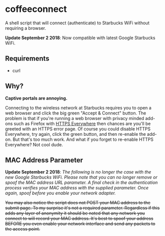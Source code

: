 # coffeeconnect

A shell script that will connect (authenticate) to Starbucks WiFi
without requiring a browser.

__Update September 2 2018__: Now compatible with latest Google Starbucks WiFi.

## Requirements

* curl

## Why?

__Captive portals are annoying.__

Connecting to the wireless network at Starbucks requires you to open a
web browser and click the big green "Accept & Connect" button.  The
problem is that if you're running a web browser with privacy minded
add-ons such as Firefox with [HTTPS
Everywhere](https://www.eff.org/https-everywhere) then chances are
you'll be greeted with an HTTPS error page. Of course you could
disable HTTPS Everywhere, try again, click the green button, and then
re-enable the add-on.  But that's too much work. And what if you
forget to re-enable HTTPS Everywhere?  Not cool dude.

## MAC Address Parameter

__Update September 2 2018__: _The following is no longer the case with
the new Google Starbucks WiFi. Please note that you can no longer
remove or spoof the MAC address URL parameter. A final check in the
authentication process verifies your MAC address with the supplied
parameter. Once again, spoof before you enable your network adapter._

~~You may also notice the script does not POST your MAC address to the
submit page. To my surprise it's not a required parameter. Regardless
if this adds any layer of anonymity it should be noted that any
network you connect to will record your MAC address. It's best to
spoof your address BEFORE you even enable your network interface and
send any packets to the access point.~~
